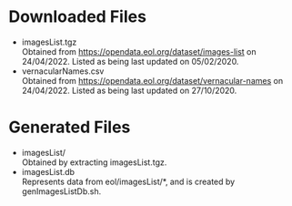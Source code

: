 Downloaded Files
================
-   imagesList.tgz <br>
    Obtained from https://opendata.eol.org/dataset/images-list on 24/04/2022.
    Listed as being last updated on 05/02/2020.
-   vernacularNames.csv <br>
    Obtained from https://opendata.eol.org/dataset/vernacular-names on 24/04/2022.
    Listed as being last updated on 27/10/2020.

Generated Files
===============
-   imagesList/ <br>
    Obtained by extracting imagesList.tgz.
-   imagesList.db <br>
    Represents data from eol/imagesList/*, and is created by genImagesListDb.sh.
